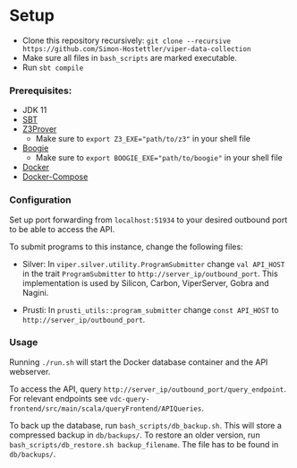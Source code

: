 # Setup

- Clone this repository recursively: `git clone --recursive https://github.com/Simon-Hostettler/viper-data-collection`
- Make sure all files in `bash_scripts` are marked executable.
- Run `sbt compile`

### Prerequisites:
- JDK 11
- [SBT](https://www.scala-sbt.org)
- [Z3Prover](https://github.com/Z3Prover/z3)
    * Make sure to `export Z3_EXE="path/to/z3"` in your shell file
- [Boogie](https://github.com/boogie-org/boogie)
    * Make sure to `export BOOGIE_EXE="path/to/boogie"` in your shell file
- [Docker](https://www.docker.com)
- [Docker-Compose](https://docs.docker.com/compose/)

### Configuration

Set up port forwarding from `localhost:51934` to your desired outbound port to be able to access the API.

To submit programs to this instance, change the following files:

- Silver: In `viper.silver.utility.ProgramSubmitter` change `val API_HOST` in the trait `ProgramSubmitter` to `http://server_ip/outbound_port`. This implementation is used by Silicon, Carbon, ViperServer, Gobra and Nagini.

- Prusti: In `prusti_utils::program_submitter` change `const API_HOST` to `http://server_ip/outbound_port`.



### Usage

Running `./run.sh` will start the Docker database container and the API webserver.

To access the API, query `http://server_ip/outbound_port/query_endpoint`. For relevant endpoints see `vdc-query-frontend/src/main/scala/queryFrontend/APIQueries`.

To back up the database, run `bash_scripts/db_backup.sh`. This will store a compressed backup in `db/backups/`. To restore an older version, run `bash_scripts/db_restore.sh backup_filename`. The file has to be found in `db/backups/`.
